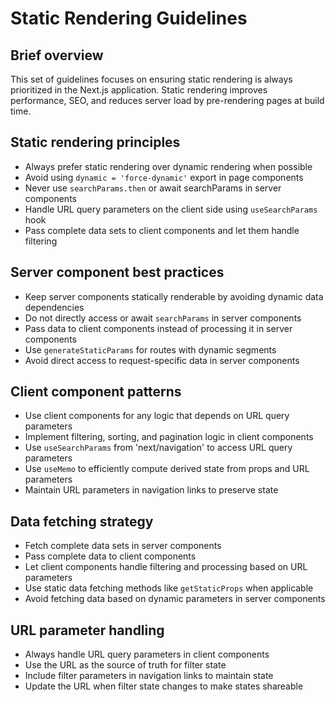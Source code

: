 # Static Rendering Guidelines

## Brief overview
This set of guidelines focuses on ensuring static rendering is always prioritized in the Next.js application. Static rendering improves performance, SEO, and reduces server load by pre-rendering pages at build time.

## Static rendering principles
- Always prefer static rendering over dynamic rendering when possible
- Avoid using `dynamic = 'force-dynamic'` export in page components
- Never use `searchParams.then` or await searchParams in server components
- Handle URL query parameters on the client side using `useSearchParams` hook
- Pass complete data sets to client components and let them handle filtering

## Server component best practices
- Keep server components statically renderable by avoiding dynamic data dependencies
- Do not directly access or await `searchParams` in server components
- Pass data to client components instead of processing it in server components
- Use `generateStaticParams` for routes with dynamic segments
- Avoid direct access to request-specific data in server components

## Client component patterns
- Use client components for any logic that depends on URL query parameters
- Implement filtering, sorting, and pagination logic in client components
- Use `useSearchParams` from 'next/navigation' to access URL query parameters
- Use `useMemo` to efficiently compute derived state from props and URL parameters
- Maintain URL parameters in navigation links to preserve state

## Data fetching strategy
- Fetch complete data sets in server components
- Pass complete data to client components
- Let client components handle filtering and processing based on URL parameters
- Use static data fetching methods like `getStaticProps` when applicable
- Avoid fetching data based on dynamic parameters in server components

## URL parameter handling
- Always handle URL query parameters in client components
- Use the URL as the source of truth for filter state
- Include filter parameters in navigation links to maintain state
- Update the URL when filter state changes to make states shareable

